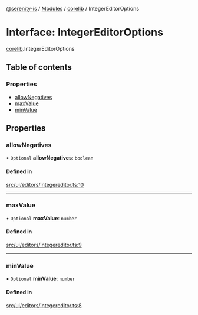 [@serenity-is](../README.md) / [Modules](../modules.md) / [corelib](../modules/corelib.md) / IntegerEditorOptions

# Interface: IntegerEditorOptions

[corelib](../modules/corelib.md).IntegerEditorOptions

## Table of contents

### Properties

- [allowNegatives](corelib.IntegerEditorOptions.md#allownegatives)
- [maxValue](corelib.IntegerEditorOptions.md#maxvalue)
- [minValue](corelib.IntegerEditorOptions.md#minvalue)

## Properties

### allowNegatives

• `Optional` **allowNegatives**: `boolean`

#### Defined in

[src/ui/editors/integereditor.ts:10](https://github.com/serenity-is/serenity/blob/master/packages/corelib/src/ui/editors/integereditor.ts#L10)

___

### maxValue

• `Optional` **maxValue**: `number`

#### Defined in

[src/ui/editors/integereditor.ts:9](https://github.com/serenity-is/serenity/blob/master/packages/corelib/src/ui/editors/integereditor.ts#L9)

___

### minValue

• `Optional` **minValue**: `number`

#### Defined in

[src/ui/editors/integereditor.ts:8](https://github.com/serenity-is/serenity/blob/master/packages/corelib/src/ui/editors/integereditor.ts#L8)
